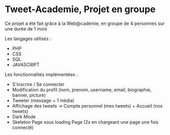 # Tweet-Academie, Projet en groupe

Ce projet a été fait grâce à la Web@cadémie, en groupe de 4 personnes sur une durée de 1 mois

Les langages utilisés :

* PHP
* CSS
* SQL
* JAVASCRIPT

Les fonctionnalités implémentées :

* S'inscrire / Se connecter 
* Modification du profil (nom, prenom, username, email, biographie, banner, picture)
* Tweeter (message + 1 média)
* Affichage des tweets -> Compte personnel (mes tweets) + Accueil (nos tweets)
* Dark Mode
* Skeleton Page sous loading Page (2s en chargeant une page une fois connecté)